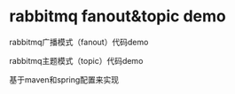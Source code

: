 # rabbitmq fanout&topic demo
rabbitmq广播模式（fanout）代码demo

rabbitmq主题模式（topic）代码demo

基于maven和spring配置来实现
